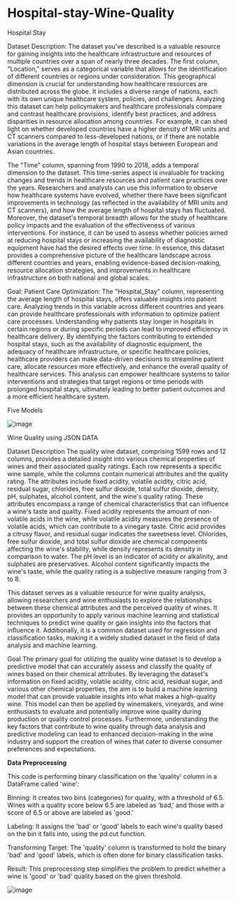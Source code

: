 # Hospital-stay-Wine-Quality

Hospital Stay

Dataset Description:
The dataset you've described is a valuable resource for gaining insights into the healthcare infrastructure and resources of multiple countries over a span of nearly three decades. The first column, "Location," serves as a categorical variable that allows for the identification of different countries or regions under consideration. This geographical dimension is crucial for understanding how healthcare resources are distributed across the globe. It includes a diverse range of nations, each with its own unique healthcare system, policies, and challenges. Analyzing this dataset can help policymakers and healthcare professionals compare and contrast healthcare provisions, identify best practices, and address disparities in resource allocation among countries. For example, it can shed light on whether developed countries have a higher density of MRI units and CT scanners compared to less-developed nations, or if there are notable variations in the average length of hospital stays between European and Asian countries.

The "Time" column, spanning from 1990 to 2018, adds a temporal dimension to the dataset. This time-series aspect is invaluable for tracking changes and trends in healthcare resources and patient care practices over the years. Researchers and analysts can use this information to observe how healthcare systems have evolved, whether there have been significant improvements in technology (as reflected in the availability of MRI units and CT scanners), and how the average length of hospital stays has fluctuated. Moreover, the dataset's temporal breadth allows for the study of healthcare policy impacts and the evaluation of the effectiveness of various interventions. For instance, it can be used to assess whether policies aimed at reducing hospital stays or increasing the availability of diagnostic equipment have had the desired effects over time. In essence, this dataset provides a comprehensive picture of the healthcare landscape across different countries and years, enabling evidence-based decision-making, resource allocation strategies, and improvements in healthcare infrastructure on both national and global scales.

Goal:
Patient Care Optimization: The "Hospital_Stay" column, representing the average length of hospital stays, offers valuable insights into patient care. Analyzing trends in this variable across different countries and years can provide healthcare professionals with information to optimize patient care processes. Understanding why patients stay longer in hospitals in certain regions or during specific periods can lead to improved efficiency in healthcare delivery. By identifying the factors contributing to extended hospital stays, such as the availability of diagnostic equipment, the adequacy of healthcare infrastructure, or specific healthcare policies, healthcare providers can make data-driven decisions to streamline patient care, allocate resources more effectively, and enhance the overall quality of healthcare services. This analysis can empower healthcare systems to tailor interventions and strategies that target regions or time periods with prolonged hospital stays, ultimately leading to better patient outcomes and a more efficient healthcare system.

Five Models

![image](https://github.com/sandeep822/Hospital-stay-Wine-Quality/assets/50867031/1fb8bc8f-dc5f-45cc-9262-18c608f37e5d)


Wine Quality using JSON DATA

Dataset Description
The quality wine dataset, comprising 1599 rows and 12 columns, provides a detailed insight into various chemical properties of wines and their associated quality ratings. Each row represents a specific wine sample, while the columns contain numerical attributes and the quality rating. The attributes include fixed acidity, volatile acidity, citric acid, residual sugar, chlorides, free sulfur dioxide, total sulfur dioxide, density, pH, sulphates, alcohol content, and the wine's quality rating. These attributes encompass a range of chemical characteristics that can influence a wine's taste and quality. Fixed acidity represents the amount of non-volatile acids in the wine, while volatile acidity measures the presence of volatile acids, which can contribute to a vinegary taste. Citric acid provides a citrusy flavor, and residual sugar indicates the sweetness level. Chlorides, free sulfur dioxide, and total sulfur dioxide are chemical components affecting the wine's stability, while density represents its density in comparison to water. The pH level is an indicator of acidity or alkalinity, and sulphates are preservatives. Alcohol content significantly impacts the wine's taste, while the quality rating is a subjective measure ranging from 3 to 8.

This dataset serves as a valuable resource for wine quality analysis, allowing researchers and wine enthusiasts to explore the relationships between these chemical attributes and the perceived quality of wines. It provides an opportunity to apply various machine learning and statistical techniques to predict wine quality or gain insights into the factors that influence it. Additionally, it is a common dataset used for regression and classification tasks, making it a widely studied dataset in the field of data analysis and machine learning.

Goal
The primary goal for utilizing the quality wine dataset is to develop a predictive model that can accurately assess and classify the quality of wines based on their chemical attributes. By leveraging the dataset's information on fixed acidity, volatile acidity, citric acid, residual sugar, and various other chemical properties, the aim is to build a machine learning model that can provide valuable insights into what makes a high-quality wine. This model can then be applied by winemakers, vineyards, and wine enthusiasts to evaluate and potentially improve wine quality during production or quality control processes. Furthermore, understanding the key factors that contribute to wine quality through data analysis and predictive modeling can lead to enhanced decision-making in the wine industry and support the creation of wines that cater to diverse consumer preferences and expectations.

**Data Preprocessing**

This code is performing binary classification on the 'quality' column in a DataFrame called 'wine':

Binning: It creates two bins (categories) for quality, with a threshold of 6.5. Wines with a quality score below 6.5 are labeled as 'bad,' and those with a score of 6.5 or above are labeled as 'good.'

Labeling: It assigns the 'bad' or 'good' labels to each wine's quality based on the bin it falls into, using the pd.cut function.

Transforming Target: The 'quality' column is transformed to hold the binary 'bad' and 'good' labels, which is often done for binary classification tasks.

Result: This preprocessing step simplifies the problem to predict whether a wine is 'good' or 'bad' quality based on the given threshold.

![image](https://github.com/sandeep822/Hospital-stay-Wine-Quality/assets/50867031/02d4562f-3276-41ec-99b8-42fd25d48b70)



